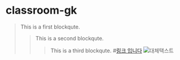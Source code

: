 # classroom-gk
> This is a first blockqute.
>	> This is a second blockqute.
>	>	> This is a third blockqute.
#[링크 입니다](https://www.youtube.com/watch?v=O2DFb5Q-kW8)
![대체택스트](https://search.pstatic.net/common/?src=http%3A%2F%2Fblogfiles.naver.net%2FMjAyMDEwMDNfNTcg%2FMDAxNjAxNjU3MTk4NDY0.oZv5L49kO_RuVNVcSKFWrpExjFNebH0KwqGWBzqQpKsg.fcIXYLUGChT5y5Nx3qQAPAQhch9z0Bh6AEmVfDBP6W8g.JPEG.youthlov2%2F1601657198255.jpg&type=sc960_832)
